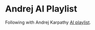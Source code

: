 # Andrej AI Playlist

Following with Andrej Karpathy [AI playlist](https://www.youtube.com/watch?v=PaCmpygFfXo&t=5874s).